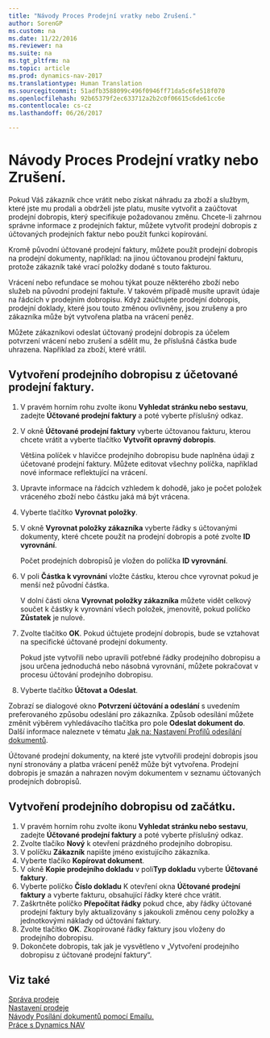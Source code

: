 ```yaml
---
title: "Návody Proces Prodejní vratky nebo Zrušení."
author: SorenGP
ms.custom: na
ms.date: 11/22/2016
ms.reviewer: na
ms.suite: na
ms.tgt_pltfrm: na
ms.topic: article
ms.prod: dynamics-nav-2017
ms.translationtype: Human Translation
ms.sourcegitcommit: 51adfb3588099c496f0946ff71da5c6fe518f070
ms.openlocfilehash: 92b65379f2ec633712a2b2c0f06615c6de61cc6e
ms.contentlocale: cs-cz
ms.lasthandoff: 06/26/2017

---
```


# <a name="how-to-process-sales-returns-or-cancellations"></a>Návody Proces Prodejní vratky nebo Zrušení.
Pokud Váš zákazník chce vrátit nebo získat náhradu za zboží a službym, které jste mu prodali a obdrželi jste platu, musíte vytvořit a zaúčtovat prodejní dobropis, který specifikuje požadovanou změnu. Chcete-li zahrnou správne informace z prodejních faktur, můžete vytvořit prodejní dobropis z účtovaných prodejních faktur nebo použít funkci kopírování.

Kromě původní účtované prodejní faktury, můžete použít prodejní dobropis na prodejní dokumenty, například: na jinou účtovanou prodejní fakturu, protože zákazník také vrací položky dodané s touto fakturou.

Vrácení nebo refundace se mohou týkat pouze některého zboží nebo služeb na původní prodejní faktuře. V takovém případě musíte upravit údaje na řádcích v prodejním dobropisu. Když zaúčtujete prodejní dobropis, prodejní doklady, které jsou touto změnou ovlivněny, jsou zrušeny a pro zákazníka může být vytvořena platba na vrácení peněz.

Můžete zákazníkovi odeslat účtovaný prodejní dobropis za účelem potvrzení vrácení nebo zrušení a sdělit mu, že příslušná částka bude uhrazena. Například za zboží, které vrátil.

## <a name="to-create-a-sales-credit-memo-from-a-posted-sales-invoice"></a>Vytvoření prodejního dobropisu z účetované prodejní faktury.
1. V pravém horním rohu zvolte ikonu **Vyhledat stránku nebo sestavu**, zadejte **Účtované prodejní faktury** a poté vyberte příslušný odkaz.  
2. V okně **Účtované prodejní faktury** vyberte účtovanou fakturu, kterou chcete vrátit a vyberte tlačítko **Vytvořit opravný dobropis**.

    Většina políček v hlavičce prodejního dobropisu bude naplněna údaji z účetované prodejní faktury. Můžete editovat všechny políčka, například nové informace reflektující na vrácení.
3. Upravte informace na řádcích vzhledem k dohodě, jako je počet položek vráceného zboží nebo částku jaká má být vrácena.
4. Vyberte tlačítko **Vyrovnat položky**.
5. V okně **Vyrovnat položky zákazníka** vyberte řádky s účtovanými dokumenty, které chcete použít na prodejní dobropis a poté zvolte **ID vyrovnání**.

    Počet prodejních dobropisů je vložen do políčka **ID vyrovnání**.  
6. V poli **Částka k vyrovnání** vložte částku, kterou chce vyrovnat pokud je menší než původní částka.

    V dolní části okna **Vyrovnat položky zákazníka** můžete vidět celkový součet k částky k vyrovnání všech položek, jmenovitě, pokud políčko **Zůstatek** je nulové.  
7. Zvolte tlačítko **OK**. Pokud účtujete prodejní dobropis, bude se vztahovat na specifické účtované prodejní dokumenty.

    Pokud jste vytvořili nebo upravili potřebné řádky prodejního dobropisu a jsou určena jednoduchá nebo násobná vyrovnání, můžete pokračovat v procesu účtování prodejního dobropisu.
8. Vyberte tlačítko **Účtovat a Odeslat**.

Zobrazí se dialogové okno **Potvrzení účtování a odeslání** s uvedením preferovaného způsobu odeslání pro zákazníka. Způsob odesílání můžete změnit výběrem vyhledávacího tlačítka pro pole **Odeslat dokument do**. Další informace naleznete v tématu [Jak na: Nastavení Profilů odesílání dokumentů](sales-how-setup-document-send-profiles.md).

Účtované prodejní dokumenty, na které jste vytvořili prodejní dobropis jsou nyní stronovány a platba vrácení peněž může být vytvořena. Prodejní dobropis je smazán a nahrazen novým dokumentem v seznamu účtovaných prodejních dobropisů.

## <a name="to-create-a-sales-credit-memo-from-scratch"></a>Vytvoření prodejního dobropisu od začátku.
1. V pravém horním rohu zvolte ikonu **Vyhledat stránku nebo sestavu**, zadejte **Účtované prodejní faktury** a poté vyberte příslušný odkaz.
2. Zvolte tlačíko **Nový** k otevření prázdného prodejního dobropisu.
3. V políčku **Zákazník** napište jméno existujícího zákazníka.
4. Vyberte tlačíko **Kopírovat dokument**.
5. V okně **Kopie prodejního dokladu** v poli**Typ dokladu** vyberte **Účtované faktury**.
6. Vyberte políčko **Číslo dokladu** K otevření okna **Účtované prodejní faktury** a vyberte fakturu, obsahující řádky které chce vrátit.
7. Zaškrtněte políčko **Přepočítat řádky** pokud chce, aby řádky účtované prodejní faktury byly aktualizovány s jakoukoli změnou ceny položky a jednotkovými náklady od účtování faktury.
8. Zvolte tlačítko **OK**. Zkopírované řádky faktury jsou vloženy do prodejního dobropisu.
9. Dokončete dobropis, tak jak je vysvětleno v „Vytvoření prodejního dobropisu z účtované prodejní faktury“.

## <a name="see-also"></a>Viz také  
[Správa prodeje](sales-manage-sales.md)  
[Nastavení prodeje](sales-setup-sales.md)  
[Návody Posílání dokumentů pomocí Emailu.](ui-how-send-documents-email.md)  
[Práce s Dynamics NAV](ui-work-product.md)


